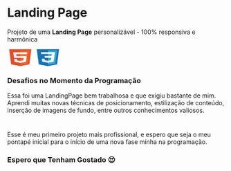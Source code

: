 # Landing Page
Projeto de uma <strong>Landing Page</strong> personalizável - 100% responsiva e harmônica

<div>
    <img align='center' height='40' width='60' title='HTML5' alt='html5' src='https://github.com/devicons/devicon/blob/master/icons/html5/html5-original.svg' />
    <img align='center' height='40' width='60' title='CSS3' alt='css3' src='https://github.com/devicons/devicon/blob/master/icons/css3/css3-original.svg' />
</div>

### Desafios no Momento da Programação
Essa foi uma LandingPage bem trabalhosa e que exigiu bastante de mim. <br>
Aprendi muitas novas técnicas de posicionamento, estilização de conteúdo, inserção de imagens de fundo, entre outros conhecimentos valiosos.
#
Esse é meu primeiro projeto mais profissional, e espero que seja o meu pontapé inicial para o início de uma nova fase minha na programação.

### Espero que Tenham Gostado 😍
